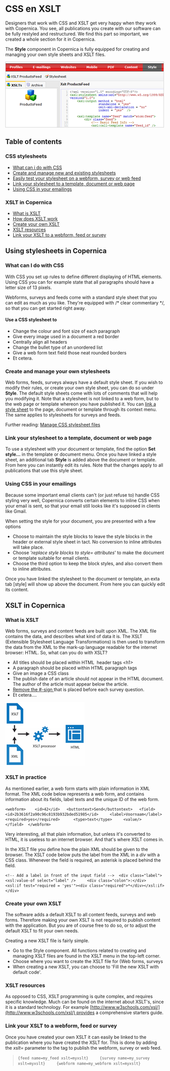 # CSS en XSLT

Designers that work with CSS and XSLT get very happy when they work with
Copernica. You see, all publications you create with our software can be
fully restyled and restructured. We find this part so important, we
created a whole section for it in Copernica.

The **Style** component in Copernica is fully equipped for creating and
managing your own style sheets and XSLT files.

![](../images/new-xslt.png)

Table of contents
-----------------

### CSS stylesheets

-   [What can i do with CSS](#1)
-   [Create and manage new and existing stylesheets](#2)
-   [Easily test your stylesheet on a webform, survey or web
    feed](#3)
-   [Link your stylesheet to a template, document or web
    page](#4)
-   [Using CSS in your emailings](#5)

### XSLT in Copernica

-   [What is XSLT](#6)
-   [How does XSLT work](#7)
-   [Create your own XSLT](#7-1)
-   [XSLT resources](#8)
-   [Link your XSLT to a webform, feed or survey](#9)

Using stylesheets in Copernica
------------------------------

### What can I do with CSS

With CSS you set up rules to define different displaying of HTML
elements. Using CSS you can for example state that all paragraphs should
have a letter size of 13 pixels.

Webforms, surveys and feeds come with a standard style sheet that you
can edit as much as you like. They're equipped with /\* clear commentary
\*/, so that you can get started right away.

#### Use a CSS stylesheet to

-   Change the colour and font size of each paragraph
-   Give every image used in a document a red border
-   Centrally align all headers
-   Change the bullet type of an unordered list
-   Give a web form text field those neat rounded borders
-   Et cetera.

### Create and manage your own stylesheets

Web forms, feeds, surveys always have a default style sheet. If you wish
to modify their rules, or create your own style sheet, you can do so
under **Style**. The default style sheets come with lots of comments
that will help you modifying it. Note that a stylesheet is not linked to
a web form, but to the web page or template whereon you have published
it. You can [link a style
sheet](https://www.copernica.com/en/support/email-templates-and-css-stylesheets) to
the page, document or template through its context menu. The same
applies to stylesheets for surveys and feeds.

Further reading: [Manage CSS stylesheet
files](./manage-css-stylesheet-files.md)

### Link your stylesheet to a template, document or web page

To use a stylesheet with your document or template, find the
option **Set style...** in the template or document menu. Once you have
linked a style sheet, an additional tab **Style** is added above the
document or template. From here you can instantly edit its rules. Note
that the changes apply to all publications that use this style sheet.

### Using CSS in your emailings

Because some important email clients can't (or just refuse to) handle
CSS styling very well, Copernica converts certain elements to inline CSS
when your email is sent, so that your email still looks like it's
supposed in clients like Gmail.

When setting the style for your document, you are presented with a few
options

-   Choose to maintain the style blocks to leave the style blocks in the
    header or external style sheet in tact. No conversion to inline
    attributes will take place.
-   Choose *'replace style blocks to style= attributes*' to make the
    document or template suitable for email clients.
-   Choose the third option to keep the block styles, and also convert
    them to inline attributes.

Once you have linked the stylesheet to the document or template, an exta
tab [style] will show up above the document. From here you can quickly
edit its content.

XSLT in Copernica
-----------------

### What is XSLT

Web forms, surveys and content feeds are built upon XML. The XML file
contains the data, and describes what kind of data it is. The XSLT
(Extensible Stylesheet Language Transformations) is then used to
transform the data from the XML to the mark-up language readable for the
internet browser: HTML. So, what can you do with XSLT?

-   All titles should be placed within HTML  header tags \<h1\>
-   A paragraph should be placed within HTML paragraph tags
-   Give an image a CSS class
-   The publish date of an article should not appear in the HTML
    document. The author of the article must appear below the article.
-   [Remove the
    \#-sign ](https://www.copernica.com/en/support/working-with-css-and-xslt-a-brief-introduction#)that
    is placed before each survey question.
-   Et cetera….

![](../images/xslt-image.png)

### XSLT in practice

As mentioned earlier, a web form starts with plain information in XML
format. The XML code below represents a web form, and contains
information about its fields, label texts and the unique ID of the web
form.

    <webform>    <id>42</id>   <buttontext>Send</buttontext>   <field>     <id>2b3616f2a90c96c8193b932bded51985</id>     <label>Voornaam</label>     <required>yes</required>      <type>text</type>     <value/>    </field>  </webform>  

Very interesting, all that plain information, but unless it's converted
to HTML, it is useless to an internet browser. And that's where XSLT
comes in.

In the XSLT file you define how the plain XML should be given to the
browser. The XSLT code below puts the label from the XML in a *div* with
a CSS class. Whenever the field is required, an asterisk is placed
behind the field.

    <!-- Add a label in front of the input field -->  <div class="label">     <xsl:value-of select="label" />     <div class="colon">:</div>     <xsl:if test="required = 'yes'"><div class="required">*</div></xsl:if>  </div>

### Create your own XSLT

The software adds a default XSLT to all content feeds, surveys and web
forms. Therefore making your own XSLT is not required to publish content
with the application. But you are of course free to do so, or to adjust
the default XSLT to fit your own needs.

Creating a new XSLT file is fairly simple.

-   Go to the Style component. All functions related to creating and
    managing XSLT files are found in the XSLT menu in the top-left
    corner.
-   Choose where you want to create the XSLT file for (Web forms,
    surveys
-   When creating a new XSLT, you can choose to 'Fill the new XSLT with
    default code'.

### XSLT resources

As opposed to CSS, XSLT programming is quite complex, and requires
specific knowledge. Much can be found on the internet about XSLT's,
since it is a standard technology. For example
[http://www.w3schools.com/xsl/](http://www.w3schools.com/xsl/) provides
a comprehensive starters guide.

### Link your XSLT to a webform, feed or survey

Once you have created your own XSLT it can easily be linked to the
publication where you have created the XSLT for. This is done by adding
the *xslt=* parameter to the tag to publish the webform, survey or web
feed.

> `{feed name=my_feed xslt=myxslt}     {survey name=my_survey xslt=myxslt}     {webform name=my_webform xslt=myxslt}`
